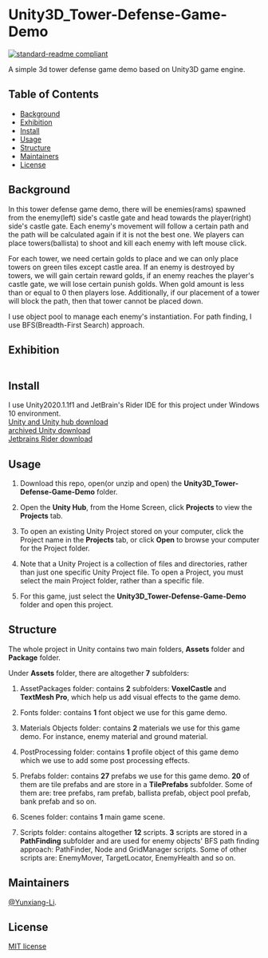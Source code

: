 # Unity3D_Tower-Defense-Game-Demo

[![standard-readme compliant](https://img.shields.io/badge/readme%20style-standard-brightgreen.svg?style=flat-square)](https://github.com/RichardLitt/standard-readme)

A simple 3d tower defense game demo based on Unity3D game engine.

## Table of Contents

- [Background](#Background)
- [Exhibition](#Exhibition)
- [Install](#install)
- [Usage](#usage)
- [Structure](#Structure)
- [Maintainers](#Maintainers)
- [License](#license)

## Background

In this tower defense game demo, there will be enemies(rams) spawned from the enemy(left) side's castle gate and head towards the player(right) side's castle gate. Each enemy's movement will follow a certain path and the path will be calculated again if it is not the best one. We players can place towers(ballista) to shoot and kill each enemy with left mouse click.

For each tower, we need certain golds to place and we can only place towers on green tiles except castle area. If an enemy is destroyed by towers, we will gain certain reward golds, if an enemy reaches the player's castle gate, we will lose certain punish golds. When gold amount is less than or equal to 0 then players lose. Additionally, if our placement of a tower will block the path, then that tower cannot be placed down.

I use object pool to manage each enemy's instantiation. For path finding, I use BFS(Breadth-First Search) approach.

## Exhibition

<div align="center"> <img src=""/> </div>

## Install

I use Unity2020.1.1f1 and JetBrain's Rider IDE for this project under Windows 10 environment.<br>
[Unity and Unity hub download](https://unity3d.com/get-unity/download)<br>
[archived Unity download ](https://unity3d.com/get-unity/download/archive)<br>
[Jetbrains Rider download](https://www.jetbrains.com/rider/download/#section=windows)

## Usage

1. Download this repo, open(or unzip and open) the **Unity3D_Tower-Defense-Game-Demo** folder.

2. Open the **Unity Hub**, from the Home Screen, click **Projects** to view the **Projects** tab.

3. To open an existing Unity Project stored on your computer, click the Project name in the **Projects** tab, or click **Open** to browse your computer for the Project folder.

4. Note that a Unity Project is a collection of files and directories, rather than just one specific Unity Project file. To open a Project, you must select the main Project folder, rather than a specific file.

5. For this game, just select the **Unity3D_Tower-Defense-Game-Demo** folder and open this project.

## Structure

The whole project in Unity contains two main folders, **Assets** folder and **Package** folder.

Under **Assets** folder, there are altogether **7** subfolders:

1. AssetPackages folder: contains **2** subfolders: **VoxelCastle** and **TextMesh Pro**, which help us add visual effects to the game demo.

2. Fonts folder: contains **1** font object we use for this game demo.

3. Materials Objects folder: contains **2** materials we use for this game demo. For instance, enemy material and ground material.

4. PostProcessing folder: contains **1** profile object of this game demo which we use to add some post processing effects.

5. Prefabs folder: contains **27** prefabs we use for this game demo. **20** of them are tile prefabs and are store in a **TilePrefabs** subfolder. Some of them are: tree prefabs, ram prefab, ballista prefab, object pool prefab, bank prefab and so on.

6. Scenes folder: contains **1** main game scene.

7. Scripts folder: contains altogether **12** scripts. **3** scripts are stored in a **PathFinding** subfolder and are used for enemy objects' BFS path finding approach: PathFinder, Node and GridManager scripts. Some of other scripts are: EnemyMover, TargetLocator, EnemyHealth and so on.

## Maintainers

[@Yunxiang-Li](https://github.com/Yunxiang-Li).

## License

[MIT license](https://github.com/Yunxiang-Li/Unity3D_Tower-Defense-Game-Demo/blob/master/LICENSE)
